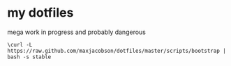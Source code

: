 # my dotfiles

mega work in progress and probably dangerous

`\curl -L https://raw.github.com/maxjacobson/dotfiles/master/scripts/bootstrap | bash -s stable`
